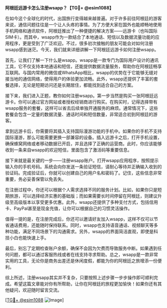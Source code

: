 **阿根廷远游卡怎么注册wsapp？【TG💪+ @esim1088】**

在如今这个全球化的时代，出国旅行变得越来越普遍。对于许多前往阿根廷的游客来说，通信问题往往是一个让人头疼的事情。为了方便大家在国外也能顺畅地使用手机网络和通讯软件，阿根廷推出了一种便捷的解决方案——远游卡（也叫国际SIM卡）。而其中，wsapp作为一款结合了本地通话、短信以及数据流量功能的应用程序，更是受到了广泛欢迎。不过，很多初次接触的朋友可能会对如何注册wsapp感到迷茫。今天，我们就来详细讲解一下阿根廷远游卡如何注册wsapp。

首先，让我们了解一下什么是wsapp。wsapp是一款专门为国际用户设计的通讯工具，它不仅支持本地通话和短信，还能提供数据流量服务，帮助你在阿根廷畅享互联网。与国内常用的微信或WhatsApp相比，wsapp的优势在于它能够无缝对接当地的通信网络，使得用户的体验更加流畅。此外，wsapp还提供了丰富的套餐选择，无论是短期访问还是长期居住，都能找到适合自己的方案。

接下来，我们进入正题，教你如何注册wsapp。第一步当然是购买一张阿根廷远游卡。你可以通过官方网站或者授权经销商进行购买。在购买时，记得选择带有wsapp服务的套餐，这样可以省去后续单独开通服务的麻烦。通常情况下，这些套餐会包含一定量的数据流量、通话时间和短信数量，非常适合初到阿根廷的游客。

拿到远游卡后，你需要将其插入支持国际漫游功能的手机中。如果你的手机不支持国际漫游，那么可能需要更换一部兼容的设备。插入远游卡之后，打开手机设置，确保蜂窝网络或者移动数据已开启，并且选择了正确的运营商。此时，你应该能够收到一条来自wsapp的欢迎短信，里面包含了激活码等重要信息。

接下来就是最关键的一步——注册wsapp账户。打开wsapp应用程序，按照提示输入你的手机号码。系统会向你发送一条验证短信，请耐心等待并正确输入收到的验证码。完成验证后，你就可以创建自己的用户名和密码了。记住，这些信息非常重要，务必妥善保管以免丢失。

在注册过程中，你还可以根据个人需求选择不同的服务计划。比如，如果你只是短期旅游，可以选择经济实惠的基础版；而如果需要长时间停留在阿根廷，则建议升级至高级版本以享受更多优惠。此外，wsapp还提供了多种支付方式，包括信用卡、PayPal甚至是现金充值，让你可以根据自己的习惯灵活操作。

值得一提的是，在注册完成后，你还可以邀请好友加入wsapp，这样不仅可以节省通话费用，还能随时保持联系。同时，wsapp也支持语音通话、视频聊天等多种功能，满足不同场景下的沟通需求。另外，wsapp的界面简洁直观，即使是科技小白也能快速上手。

最后，别忘了定期检查账户余额，确保不会因为欠费而导致服务中断。如果遇到任何问题，都可以通过客服热线或者在线支持寻求帮助。总之，wsapp是一款非常实用的工具，无论你是商务出差还是休闲度假，都能为你的阿根廷之旅增添一份便利。

综上所述，注册wsapp其实并不复杂，只要按照上述步骤一步步操作即可顺利完成。希望这篇文章能对你有所帮助，让你在阿根廷的旅程更加愉快！如果你还有其他疑问，欢迎随时留言交流。

[[TG💪+ @esim1088](https://t.me/s/esim1088) ![Image](https://i.postimg.cc/4NQfJmqS/Snipaste-2025-05-13-00-14-12.png)]